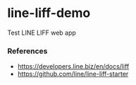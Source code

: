# line-liff-demo
Test LINE LIFF web app

### References
* https://developers.line.biz/en/docs/liff
* https://github.com/line/line-liff-starter
